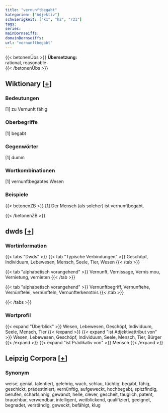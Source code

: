 ```yaml
---
title: "vernunftbegabt"
kategorien: ["Adjektiv"]
schwierigkeit: ["k1", "h2", "r21"]
tags:
series:
mainDornseiffs:
domainDornseiffs:
url: "vernunftbegabt"
---
```


{{< betonenÜbs >}}
**Übersetzung:**  
rational, reasonable  
{{< /betonenÜbs >}}

## Wiktionary [[+](https://de.wiktionary.org/wiki/vernunftbegabt)]

### Bedeutungen
[1] zu Vernunft fähig  

### Oberbegriffe
[1] begabt  

### Gegenwörter
[1] dumm  

### Wortkombinationen
[1] vernunftbegabtes Wesen  

### Beispiele
{{< betonenZB >}}
[1] Der Mensch (als solcher) ist vernunftbegabt.  

{{< /betonenZB >}}


## dwds [[+](https://www.dwds.de/wb/vernunftbegabt)]

### Wortinformation
{{< tabs "Dwds" >}}
{{< tab "Typische Verbindungen" >}}
Geschöpf, Individuum, Lebewesen, Mensch, Seele, Tier, Wesen
{{< /tab >}}

{{< tab "alphabetisch vorangehend" >}}
Vernunft, Vernissage, Vernis mou, Vernietung, vernieten
{{< /tab >}}

{{< tab "alphabetisch vorangehend" >}}
Vernunftbegriff, Vernunftehe, Vernünftelei, vernünfteln, Vernunfterkenntnis
{{< /tab >}}

{{< /tabs >}}

### Wortprofil
{{< expand "Überblick" >}} Wesen, Lebewesen, Geschöpf, Individuum, Seele, Mensch, Tier {{< /expand >}}
{{< expand "ist Adjektivattribut von" >}} Wesen, Lebewesen, Geschöpf, Individuum, Seele, Mensch, Tier, Bürger {{< /expand >}}
{{< expand "ist Prädikativ von" >}} Mensch {{< /expand >}}

## Leipzig Corpora [[+](https://corpora.uni-leipzig.de/en/res?word=vernunftbegabt&corpusId=deu_newscrawl-public_2018)]


### Synonym
weise, genial, talentiert, gelehrig, wach, schlau, tüchtig, begabt, fähig, geschickt, prädestiniert, vernünftig, aufgeweckt, hochbegabt, spitzfindig, berufen, scharfsinnig, gewandt, helle, clever, gescheit, tauglich, patent, brauchbar, verwendbar, intelligent, weitblickend, qualifiziert, geeignet, begnadet, verständig, geweckt, befähigt, klug

